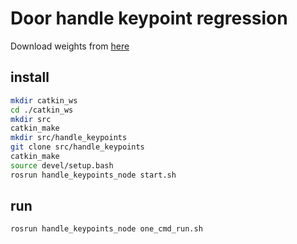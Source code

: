 # Door handle keypoint regression

Download weights from [here]()

## install 
```bash
mkdir catkin_ws
cd ./catkin_ws
mkdir src
catkin_make
mkdir src/handle_keypoints
git clone src/handle_keypoints
catkin_make
source devel/setup.bash
rosrun handle_keypoints_node start.sh
```
## run
```bash
rosrun handle_keypoints_node one_cmd_run.sh
```